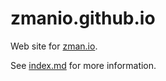 # zmanio.github.io

Web site for [zman.io](http://zman.io/).

See [index.md](index.md) for more information.
